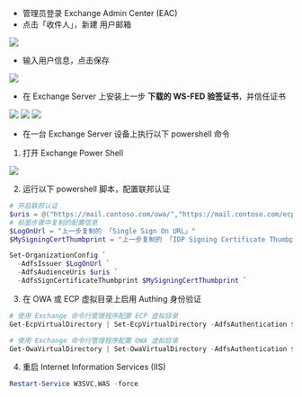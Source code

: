 <IntegrationDetailCard :title="`配置联邦认证`">

- 管理员登录 Exchange Admin Center (EAC)
- 点击「收件人」，新建 用户邮箱

![](~@imagesZhCn/integration/outlookwebapp/2-1.png)

- 输入用户信息，点击保存

![](~@imagesZhCn/integration/outlookwebapp/2-2.png)

- 在 Exchange Server 上安装上一步 **下载的 WS-FED 验签证书**，并信任证书

![](~@imagesZhCn/integration/outlookwebapp/2-3-1.png)
![](~@imagesZhCn/integration/outlookwebapp/2-3-2.png)
![](~@imagesZhCn/integration/outlookwebapp/2-3-3.png)

- 在一台 Exchange Server 设备上执行以下 powershell 命令
1. 打开 Exchange Power Shell

![](~@imagesZhCn/integration/outlookwebapp/2-4.png)

2. 运行以下 powershell 脚本，配置联邦认证
```PowerShell
# 开启联邦认证
$uris = @("https://mail.contoso.com/owa/","https://mail.contoso.com/ecp/") # 将地址修改成自己服务器的认证地址，第一个是 owa 的登录地址，第二个是 ecp 的登录地址
# 前面步骤中复制的配置信息
$LogOnUrl = "上一步复制的 「Single Sign On URL」" 
$MySigningCertThumbprint = "上一步复制的 「IDP Signing Certificate Thumbprint」"

Set-OrganizationConfig `
  -AdfsIssuer $LogOnUrl `
  -AdfsAudienceUris $uris `
  -AdfsSignCertificateThumbprint $MySigningCertThumbprint `
```

3. 在 OWA 或 ECP 虚拟目录上启用 Authing 身份验证
```PowerShell
# 使用 Exchange 命令行管理程序配置 ECP 虚拟目录
Get-EcpVirtualDirectory | Set-EcpVirtualDirectory -AdfsAuthentication $true -BasicAuthentication $false -DigestAuthentication $false -FormsAuthentication $false -WindowsAuthentication $false

# 使用 Exchange 命令行管理程序配置 OWA 虚拟目录
Get-OwaVirtualDirectory | Set-OwaVirtualDirectory -AdfsAuthentication $true -BasicAuthentication $false -DigestAuthentication $false -FormsAuthentication $false -WindowsAuthentication $false -OAuthAuthentication $false
```

4. 重启 Internet Information Services (IIS)
```PowerShell
Restart-Service W3SVC,WAS -force
```

</IntegrationDetailCard>